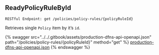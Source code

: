 
## ReadyPolicyRuleById
`RESTful Endpoint: get /policies/policy-rules/{policyRuleId}`

Retrieves single `Policy` item by it’s `id`.


{% swagger src="../../.gitbook/assets/production-dfns-api-openapi.json" path="/policies/policy-rules/{policyRuleId}" method="get" %}
[production-dfns-api-openapi.json](../../.gitbook/assets/production-dfns-api-openapi.json)
{% endswagger %}
